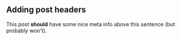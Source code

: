 
## Adding post headers

This post **should** have some nice meta info above this sentence (but probably won't).
